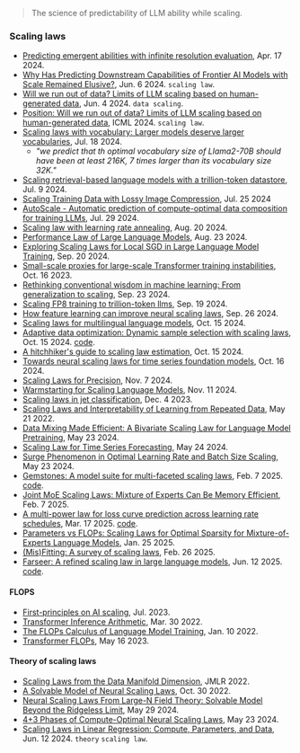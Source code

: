 
> The science of predictability of LLM ability while scaling.

### Scaling laws

- [Predicting emergent abilities with infinite resolution evaluation](https://arxiv.org/pdf/2310.03262), Apr. 17 2024.
- [Why Has Predicting Downstream Capabilities of Frontier AI Models with Scale Remained Elusive?](https://arxiv.org/pdf/2406.04391), Jun. 6 2024. `scaling law`.
- [Will we run out of data? Limits of LLM scaling based on human-generated data](https://arxiv.org/pdf/2211.04325), Jun. 4 2024. `data scaling`.
- [Position: Will we run out of data? Limits of LLM scaling based on human-generated data](https://openreview.net/pdf?id=ViZcgDQjyG), ICML 2024. `scaling law`.
- [Scaling laws with vocabulary: Larger models deserve larger vocabularies](https://arxiv.org/pdf/2407.13623), Jul. 18 2024.
  - _"we predict that th optimal vocabulary size of Llama2-70B should have been at least 216K, 7 times larger than its vocabulary size 32K."_
- [Scaling retrieval-based language models with a trillion-token datastore](https://arxiv.org/pdf/2407.12854), Jul. 9 2024.
- [Scaling Training Data with Lossy Image Compression](https://arxiv.org/pdf/2407.17954), Jul. 25 2024
- [AutoScale - Automatic prediction of compute-optimal data composition for training LLMs](https://arxiv.org/pdf/2407.20177), Jul. 29 2024.
- [Scaling law with learning rate annealing](https://arxiv.org/pdf/2408.11029), Aug. 20 2024.
- [Performance Law of Large Language Models](https://arxiv.org/pdf/2408.09895), Aug. 23 2024.
- [Exploring Scaling Laws for Local SGD in Large Language Model Training](https://arxiv.org/pdf/2409.13198), Sep. 20 2024.
- [Small-scale proxies for large-scale Transformer training instabilities](https://arxiv.org/pdf/2309.14322), Oct. 16 2023.
- [Rethinking conventional wisdom in machine learning: From generalization to scaling](https://arxiv.org/abs/2409.15156), Sep. 23 2024.
- [Scaling FP8 training to trillion-token llms](https://arxiv.org/pdf/2409.12517), Sep. 19 2024.
- [How feature learning can improve neural scaling laws](https://arxiv.org/pdf/2409.17858), Sep. 26 2024.
- [Scaling laws for multilingual language models](https://arxiv.org/pdf/2410.12883), Oct. 15 2024.
- [Adaptive data optimization: Dynamic sample selection with scaling laws](https://arxiv.org/pdf/2410.11820), Oct. 15 2024. [code](https://github.com/yidingjiang/ado).
- [A hitchhiker's guide to scaling law estimation](https://arxiv.org/pdf/2410.11840), Oct. 15 2024.
- [Towards neural scaling laws for time series foundation models](https://arxiv.org/pdf/2410.12360), Oct. 16 2024.
- [Scaling Laws for Precision](https://arxiv.org/pdf/2411.04330), Nov. 7 2024.
- [Warmstarting for Scaling Language Models](https://arxiv.org/pdf/2411.07340), Nov. 11 2024.
- [Scaling laws in jet classification](https://arxiv.org/pdf/2312.02264), Dec. 4 2023.
- [Scaling Laws and Interpretability of Learning from Repeated Data](https://arxiv.org/pdf/2205.10487), May 21 2022.
- [Data Mixing Made Efficient: A Bivariate Scaling Law for Language Model Pretraining](https://arxiv.org/pdf/2405.14908), May 23 2024.
- [Scaling Law for Time Series Forecasting](https://arxiv.org/pdf/2405.15124), May 24 2024.
- [Surge Phenomenon in Optimal Learning Rate and Batch Size Scaling](https://arxiv.org/pdf/2405.14578v1), May 23 2024.
- [Gemstones: A model suite for multi-faceted scaling laws](https://arxiv.org/pdf/2502.06857), Feb. 7 2025. [code](https://github.com/mcleish7/gemstone-scaling-laws).
- [Joint MoE Scaling Laws: Mixture of Experts Can Be Memory Efficient](https://arxiv.org/pdf/2502.05172), Feb. 7 2025.
- [A multi-power law for loss curve prediction across learning rate schedules](https://arxiv.org/pdf/2503.12811), Mar. 17 2025. [code](https://github.com/thu-yao-01-luo/MultiPowerLaw).
- [Parameters vs FLOPs: Scaling Laws for Optimal Sparsity for Mixture-of-Experts Language Models](https://arxiv.org/pdf/2501.12370), Jan. 25 2025.
- [(Mis)Fitting: A survey of scaling laws](https://arxiv.org/pdf/2502.18969), Feb. 26 2025.
- [Farseer: A refined scaling law in large language models](https://arxiv.org/pdf/2506.10972), Jun. 12 2025. [code](https://github.com/Farseer-Scaling-Law/Farseer).

#### FLOPS

- [First-principles on AI scaling](https://dynomight.net/scaling/), Jul. 2023.
- [Transformer Inference Arithmetic](https://kipp.ly/transformer-inference-arithmetic/), Mar. 30 2022.
- [The FLOPs Calculus of Language Model Training](https://medium.com/@dzmitrybahdanau/the-flops-calculus-of-language-model-training-3b19c1f025e4), Jan. 10 2022.
- [Transformer FLOPs](https://www.adamcasson.com/posts/transformer-flops), May 16 2023.

#### Theory of scaling laws

- [Scaling Laws from the Data Manifold Dimension](https://jmlr.csail.mit.edu/papers/volume23/20-1111/20-1111.pdf), JMLR 2022.
- [A Solvable Model of Neural Scaling Laws](https://arxiv.org/pdf/2210.16859), Oct. 30 2022.
- [Neural Scaling Laws From Large-N Field Theory: Solvable Model Beyond the Ridgeless Limit](https://arxiv.org/pdf/2405.19398), May 29 2024.
- [4+3 Phases of Compute-Optimal Neural Scaling Laws](https://arxiv.org/pdf/2405.15074), May 23 2024.
- [Scaling Laws in Linear Regression: Compute, Parameters, and Data](https://arxiv.org/abs/2406.08466), Jun. 12 2024. `theory` `scaling law`.


